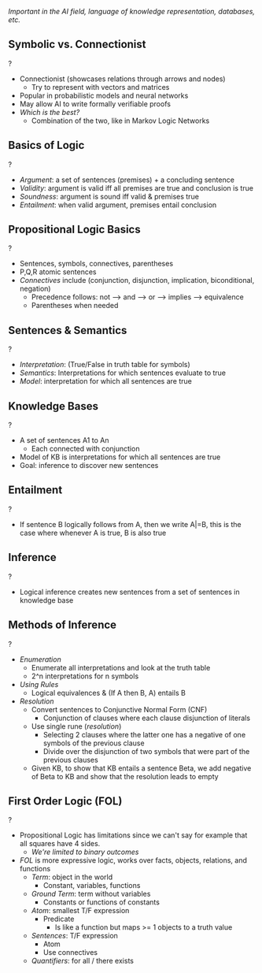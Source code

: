 *Important in the AI field, language of knowledge representation, databases, etc.*

## Symbolic vs. Connectionist 
?
- Connectionist (showcases relations through arrows and nodes)
	- Try to represent with vectors and matrices
- Popular in probabilistic models and neural networks
- May allow AI to write formally verifiable proofs
- *Which is the best?*
	- Combination of the two, like in Markov Logic Networks

## Basics of Logic
?
- *Argument*: a set of sentences (premises) + a concluding sentence
- *Validity*: argument is valid iff all premises are true and conclusion is true
- *Soundness*: argument is sound iff valid & premises true
- *Entailment*: when valid argument, premises entail conclusion
<!--SR:!2025-09-29,4,270-->

## Propositional Logic Basics
?
- Sentences, symbols, connectives, parentheses
- P,Q,R atomic sentences
- *Connectives* include (conjunction, disjunction, implication, biconditional, negation)
	- Precedence follows: not --> and --> or --> implies --> equivalence
	- Parentheses when needed

## Sentences & Semantics
?
- *Interpretation*: (True/False in truth table for symbols)
- *Semantics*: Interpretations for which sentences evaluate to true
- *Model*: interpretation for which all sentences are true

## Knowledge Bases
?
- A set of sentences A1 to An
	- Each connected with conjunction
- Model of KB is interpretations for which all sentences are true
- Goal: inference to discover new sentences

## Entailment
?
- If sentence B logically follows from A, then we write A|=B, this is the case where whenever A is true, B is also true

## Inference
?
- Logical inference creates new sentences from a set of sentences in knowledge base
<!--SR:!2025-09-29,4,270-->

## Methods of Inference
?
- *Enumeration*
	- Enumerate all interpretations and look at the truth table
	- 2^n interpretations for n symbols
- *Using Rules*
	- Logical equivalences & (If A then B, A) entails B
- *Resolution*
	- Convert sentences to Conjunctive Normal Form (CNF)
		- Conjunction of clauses where each clause disjunction of literals
	- Use single rune (*resolution*)
		- Selecting 2 clauses where the latter one has a negative of one symbols of the previous clause
		- Divide over the disjunction of two symbols that were part of the previous clauses
	- Given KB, to show that KB entails a sentence Beta, we add negative of Beta to KB and show that the resolution leads to empty

## First Order Logic (FOL)
?
- Propositional Logic has limitations since we can't say for example that all squares have 4 sides.
	- *We're limited to binary outcomes*
- *FOL* is more expressive logic, works over facts, objects, relations, and functions
	- *Term*: object in the world
		- Constant, variables, functions
	- *Ground Term*: term without variables
		- Constants or functions of constants
	- *Atom*: smallest T/F expression
		- Predicate
			- Is like a function but maps >= 1 objects to a truth value
	- *Sentences*: T/F expression
		- Atom
		- Use connectives
	- *Quantifiers*: for all / there exists